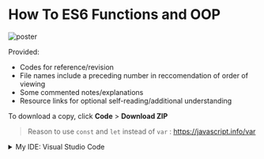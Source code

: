 # How To ES6 Functions and OOP
<img src="./How_to_get_started_with_ES6_3.png" alt="poster" />


Provided:
- Codes for reference/revision
- File names include a preceding number in reccomendation of order of viewing                                                
- Some commented notes/explanations                                   
- Resource links for optional self-reading/additional understanding                                                     

To download a copy, click **Code** > **Download ZIP**
> Reason to use `const` and `let` instead of `var` : https://javascript.info/var    

<details>
    <summary>My IDE: Visual Studio Code</summary>

    My VS Code UI:                  
    - Colour Theme: Atom One Dark                                   
    - File Icon Theme: Material Icon
    - Product Icon Theme: Default

    Reccomended VS Code plugins:
    - Bracket Pair Colorizer 2
    - Live Server
    - Quokka.js
    - Better Comments
    - htmltagwrap
    - Tabnine AI Code Completion
    - GitLens
</details>
